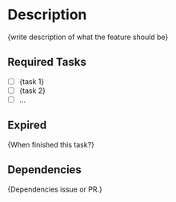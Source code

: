 # Description
{write description of what the feature should be}

## Required Tasks
- [ ] {task 1}
- [ ] {task 2}
- [ ] ...

## Expired
{When finished this task?}

## Dependencies
{Dependencies issue or PR.}
